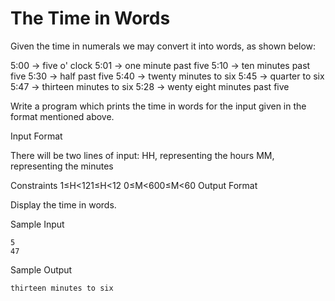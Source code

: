 The Time in Words
=============

Given the time in numerals we may convert it into words, as shown below:

5:00 → five o' clock
5:01 → one minute past five
5:10 → ten minutes past five
5:30 → half past five
5:40 → twenty minutes to six
5:45 → quarter to six
5:47 → thirteen minutes to six
5:28 →  wenty eight minutes past five

Write a program which prints the time in words for the input given in the format mentioned above.

Input Format

There will be two lines of input:
HH, representing the hours
MM, representing the minutes

Constraints
1≤H<121≤H<12
0≤M<600≤M<60
Output Format

Display the time in words.

Sample Input
```
5  
47 
``` 
Sample Output
```
thirteen minutes to six
```